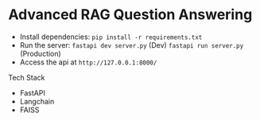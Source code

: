 # Advanced RAG Question Answering

- Install dependencies: `pip install -r requirements.txt`  
- Run the server: `fastapi dev server.py` (Dev) `fastapi run server.py` (Production)
- Access the api at `http://127.0.0.1:8000/`

Tech Stack
- FastAPI
- Langchain
- FAISS
